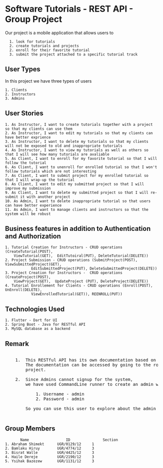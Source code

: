 # Software Tutorials - REST API - Group Project

Our project is a mobile application that allows users to 

      1. look for tutorials
      2. create tutorials and projects
      2. enroll for their favorite tutorial
      3. submit the project attached to a specific tutorial track



## User Types

In this project we have three types of users

	1. Clients
	2. Instructors
	3. Admins


## User Stories

    1. As Instructor, I want to create tutorials together with a project so that my clients can use them
    2. As Instructor, I want to edit my tutorials so that my clients can have better exprience
    3. As Instructor, I want to delete my tutorials so that my clients will not be exposed to old and inappropriate tutorials
    4. As Instructor, I want to view my tutorials as well as others so that I will see how many tutorials are avaliable
    5. As Client, I want to enroll for my favorite tutorial so that I will follow the tutorial
    6. As Client, I want to unenroll for enrolled tutorial so that I won't follow tutorials which are not interesting
    7. As Client, I want to submit project for my enrolled tutorial so that I will wrap-up the tutorial
    8. As Client, I want to edit my submitted project so that I will improve my submission
    9. As Client, I want to delete my submitted project so that I will re-submit it with another project
    10. As Admin, I want to delete inappropriate tutorial so that users can have better experience
    11. As Admin, I want to manage clients and instructors so that the system will be robust



## Business features in addition to Authentication and Authorization

    1. Tutorial Creation for Instructors - CRUD operations (CreateTutorial(POST), 
		ViewTutorial(GET),  EditTutoiral(PUT), DeleteTutorial(DELETE))
    2. Project Submission - CRUD operations (SubmitProject(POST),  ViewSubmittedProject(GET), 
    			EditSubmittedProject(PUT), DeleteSubmittedProject(DELETE))
    3. Project Creation for Instructors -  CRUD operations (CreateProject(POST), 
		ViewProject(GET),  UpdateProject (PUT), DeleteProject(DELETE))
    4. Tutorial Enrollement for Clients - CRUD operations (Enroll(POST), UnEnroll(DELETE), 
    			ViewEnrolledTutorial(GET)), REENROLL(PUT))

 
## Technologies Used
	
	
  	1. Flutter - Dart for UI
	2. Spring Boot - Java for RESTful API
	3. MySQL database as a backend

## Remark

<pre>

	1.	This RESTful API has its own documentation based on swagger 2 (Open API Specification). 
		The documentation can be accessed by going to the route "/swagger" after running the 
		project.

	2.	Since Admins cannot signup for the system,
		we have used CommandLine runner to create an admin with 

			1. Username - admin
			2. Password - admin
	
		So you can use this user to explore about the admin

</pre>
      
## Group Members

           Name                 ID         	     Section
	1. Abraham Shimekt    	UGR/0129/12		1
	2. Bamlaku Hiruy      	UGR/4774/12		3
	3. Bisrat Walle       	UGR/4425/12		3
	4. Haile Dereje	      	UGR/2190/12		3
	5. Ysihak Bazezew     	UGR/1131/12		3





